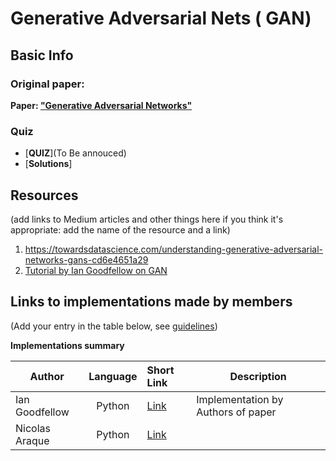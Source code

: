 # Generative Adversarial Nets ( GAN) 

## Basic Info

### Original paper: 
**Paper: ["Generative Adversarial Networks"](https://arxiv.org/abs/1406.2661)**  

### Quiz
- [**QUIZ**](To Be annouced) 
- [**Solutions**]

## Resources 
(add links to Medium articles and other things here if you think it's appropriate: add the name of the resource and a link)
1) https://towardsdatascience.com/understanding-generative-adversarial-networks-gans-cd6e4651a29
2) [Tutorial by Ian Goodfellow on GAN](https://arxiv.org/abs/1701.00160)

## Links to implementations made by members 
(Add your entry in the table below, see [guidelines](https://github.com/papersdclub/theclub/blob/master/implementation_guidelines.md))

**Implementations summary**

| Author          | Language      | Short Link  |Description |
| -------------   |:-------------:| :---------- |----------- |
| Ian Goodfellow | Python | [Link](https://github.com/goodfeli/adversarial) | Implementation by Authors of paper|
| Nicolas Araque | Python | [Link](https://github.com/naraquev/Private-AI/blob/master/research/Generative_Adversarial_Nets.ipynb) | |


